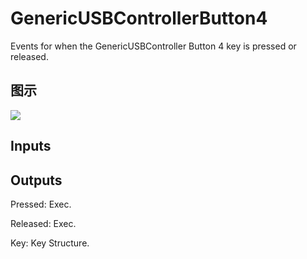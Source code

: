 # GenericUSBControllerButton4

Events for when the GenericUSBController Button 4 key is pressed or released.

## 图示

![]($-20221218-19233183.png)

## Inputs

## Outputs

Pressed: Exec.

Released: Exec.

Key: Key Structure.

